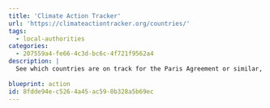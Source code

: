 ```yaml
---
title: 'Climate Action Tracker'
url: 'https://climateactiontracker.org/countries/'
tags:
  - local-authorities
categories:
  - 207559a4-fe66-4c3d-bc6c-4f721f9562a4
description: |
  See which countries are on track for the Paris Agreement or similar, and which countries are failing horribly. Hint: it's everyone but Morocco and The Gambia.
  
blueprint: action
id: 8fdde94e-c526-4a45-ac59-0b328a5b69ec
---
```

